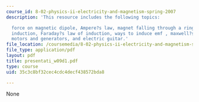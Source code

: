 ```yaml
---
course_id: 8-02-physics-ii-electricity-and-magnetism-spring-2007
description: 'This resource includes the following topics:

  force on magnetic dipole, Ampere?s law, magnet falling through a ring, jumping ring,
  induction, Faraday?s law of induction, ways to induce emf , maxwell?s equations,
  motors and generators, and electric guitar.'
file_location: /coursemedia/8-02-physics-ii-electricity-and-magnetism-spring-2007/35c3c8bf32cec4cdc4decf438572bda8_presentati_w09d1.pdf
file_type: application/pdf
layout: pdf
title: presentati_w09d1.pdf
type: course
uid: 35c3c8bf32cec4cdc4decf438572bda8

---
```

None
